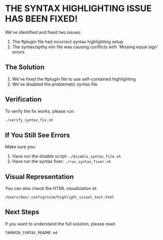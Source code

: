 # THE SYNTAX HIGHLIGHTING ISSUE HAS BEEN FIXED!

We've identified and fixed two issues:
1. The ftplugin file had incorrect syntax highlighting setup
2. The syntax/spthy.vim file was causing conflicts with 'Missing equal sign' errors

## The Solution

1. We've fixed the ftplugin file to use self-contained highlighting
2. We've disabled the problematic syntax file

## Verification

To verify the fix works, please run:
```bash
./verify_syntax_fix.sh
```

## If You Still See Errors

Make sure you:
1. Have run the disable script: `./disable_syntax_file.sh`
2. Have run the syntax fixer: `./run_syntax_fixer.sh`

## Visual Representation

You can also check the HTML visualization at:
```
/Users/dan/.config/nvim/highlight_visual_test.html
```

## Next Steps

If you want to understand the full solution, please read:
```
TAMARIN_SYNTAX_README.md
``` 